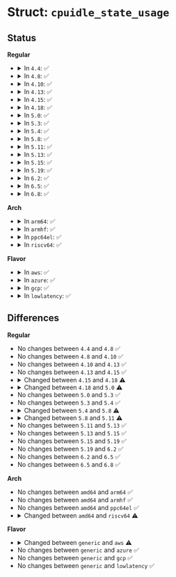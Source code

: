 # Struct: <code>cpuidle_state_usage</code>

## Status
<b>Regular</b>
<ul>
<li>
<details>
<summary>In <code>4.4</code>: ✅</summary>

```c
struct cpuidle_state_usage {
    long long unsigned int disable;
    long long unsigned int usage;
    long long unsigned int time;
};
```
</details>
</li>
<li>
<details>
<summary>In <code>4.8</code>: ✅</summary>

```c
struct cpuidle_state_usage {
    long long unsigned int disable;
    long long unsigned int usage;
    long long unsigned int time;
};
```
</details>
</li>
<li>
<details>
<summary>In <code>4.10</code>: ✅</summary>

```c
struct cpuidle_state_usage {
    long long unsigned int disable;
    long long unsigned int usage;
    long long unsigned int time;
};
```
</details>
</li>
<li>
<details>
<summary>In <code>4.13</code>: ✅</summary>

```c
struct cpuidle_state_usage {
    long long unsigned int disable;
    long long unsigned int usage;
    long long unsigned int time;
};
```
</details>
</li>
<li>
<details>
<summary>In <code>4.15</code>: ✅</summary>

```c
struct cpuidle_state_usage {
    long long unsigned int disable;
    long long unsigned int usage;
    long long unsigned int time;
};
```
</details>
</li>
<li>
<details>
<summary>In <code>4.18</code>: ✅</summary>

```c
struct cpuidle_state_usage {
    long long unsigned int disable;
    long long unsigned int usage;
    long long unsigned int time;
    long long unsigned int s2idle_usage;
    long long unsigned int s2idle_time;
};
```
</details>
</li>
<li>
<details>
<summary>In <code>5.0</code>: ✅</summary>

```c
struct cpuidle_state_usage {
    long long unsigned int disable;
    long long unsigned int usage;
    long long unsigned int time;
    long long unsigned int above;
    long long unsigned int below;
    long long unsigned int s2idle_usage;
    long long unsigned int s2idle_time;
};
```
</details>
</li>
<li>
<details>
<summary>In <code>5.3</code>: ✅</summary>

```c
struct cpuidle_state_usage {
    long long unsigned int disable;
    long long unsigned int usage;
    long long unsigned int time;
    long long unsigned int above;
    long long unsigned int below;
    long long unsigned int s2idle_usage;
    long long unsigned int s2idle_time;
};
```
</details>
</li>
<li>
<details>
<summary>In <code>5.4</code>: ✅</summary>

```c
struct cpuidle_state_usage {
    long long unsigned int disable;
    long long unsigned int usage;
    long long unsigned int time;
    long long unsigned int above;
    long long unsigned int below;
    long long unsigned int s2idle_usage;
    long long unsigned int s2idle_time;
};
```
</details>
</li>
<li>
<details>
<summary>In <code>5.8</code>: ✅</summary>

```c
struct cpuidle_state_usage {
    long long unsigned int disable;
    long long unsigned int usage;
    u64 time_ns;
    long long unsigned int above;
    long long unsigned int below;
    long long unsigned int s2idle_usage;
    long long unsigned int s2idle_time;
};
```
</details>
</li>
<li>
<details>
<summary>In <code>5.11</code>: ✅</summary>

```c
struct cpuidle_state_usage {
    long long unsigned int disable;
    long long unsigned int usage;
    u64 time_ns;
    long long unsigned int above;
    long long unsigned int below;
    long long unsigned int rejected;
    long long unsigned int s2idle_usage;
    long long unsigned int s2idle_time;
};
```
</details>
</li>
<li>
<details>
<summary>In <code>5.13</code>: ✅</summary>

```c
struct cpuidle_state_usage {
    long long unsigned int disable;
    long long unsigned int usage;
    u64 time_ns;
    long long unsigned int above;
    long long unsigned int below;
    long long unsigned int rejected;
    long long unsigned int s2idle_usage;
    long long unsigned int s2idle_time;
};
```
</details>
</li>
<li>
<details>
<summary>In <code>5.15</code>: ✅</summary>

```c
struct cpuidle_state_usage {
    long long unsigned int disable;
    long long unsigned int usage;
    u64 time_ns;
    long long unsigned int above;
    long long unsigned int below;
    long long unsigned int rejected;
    long long unsigned int s2idle_usage;
    long long unsigned int s2idle_time;
};
```
</details>
</li>
<li>
<details>
<summary>In <code>5.19</code>: ✅</summary>

```c
struct cpuidle_state_usage {
    long long unsigned int disable;
    long long unsigned int usage;
    u64 time_ns;
    long long unsigned int above;
    long long unsigned int below;
    long long unsigned int rejected;
    long long unsigned int s2idle_usage;
    long long unsigned int s2idle_time;
};
```
</details>
</li>
<li>
<details>
<summary>In <code>6.2</code>: ✅</summary>

```c
struct cpuidle_state_usage {
    long long unsigned int disable;
    long long unsigned int usage;
    u64 time_ns;
    long long unsigned int above;
    long long unsigned int below;
    long long unsigned int rejected;
    long long unsigned int s2idle_usage;
    long long unsigned int s2idle_time;
};
```
</details>
</li>
<li>
<details>
<summary>In <code>6.5</code>: ✅</summary>

```c
struct cpuidle_state_usage {
    long long unsigned int disable;
    long long unsigned int usage;
    u64 time_ns;
    long long unsigned int above;
    long long unsigned int below;
    long long unsigned int rejected;
    long long unsigned int s2idle_usage;
    long long unsigned int s2idle_time;
};
```
</details>
</li>
<li>
<details>
<summary>In <code>6.8</code>: ✅</summary>

```c
struct cpuidle_state_usage {
    long long unsigned int disable;
    long long unsigned int usage;
    u64 time_ns;
    long long unsigned int above;
    long long unsigned int below;
    long long unsigned int rejected;
    long long unsigned int s2idle_usage;
    long long unsigned int s2idle_time;
};
```
</details>
</li>
</ul>
<b>Arch</b>
<ul>
<li>
<details>
<summary>In <code>arm64</code>: ✅</summary>

```c
struct cpuidle_state_usage {
    long long unsigned int disable;
    long long unsigned int usage;
    long long unsigned int time;
    long long unsigned int above;
    long long unsigned int below;
    long long unsigned int s2idle_usage;
    long long unsigned int s2idle_time;
};
```
</details>
</li>
<li>
<details>
<summary>In <code>armhf</code>: ✅</summary>

```c
struct cpuidle_state_usage {
    long long unsigned int disable;
    long long unsigned int usage;
    long long unsigned int time;
    long long unsigned int above;
    long long unsigned int below;
    long long unsigned int s2idle_usage;
    long long unsigned int s2idle_time;
};
```
</details>
</li>
<li>
<details>
<summary>In <code>ppc64el</code>: ✅</summary>

```c
struct cpuidle_state_usage {
    long long unsigned int disable;
    long long unsigned int usage;
    long long unsigned int time;
    long long unsigned int above;
    long long unsigned int below;
    long long unsigned int s2idle_usage;
    long long unsigned int s2idle_time;
};
```
</details>
</li>
<li>
<details>
<summary>In <code>riscv64</code>: ✅</summary>

```c
struct cpuidle_state_usage {
    long long unsigned int disable;
    long long unsigned int usage;
    long long unsigned int time;
    long long unsigned int above;
    long long unsigned int below;
};
```
</details>
</li>
</ul>
<b>Flavor</b>
<ul>
<li>
<details>
<summary>In <code>aws</code>: ✅</summary>

```c
struct cpuidle_state_usage {
    long long unsigned int disable;
    long long unsigned int usage;
    long long unsigned int time;
    long long unsigned int above;
    long long unsigned int below;
};
```
</details>
</li>
<li>
<details>
<summary>In <code>azure</code>: ✅</summary>

```c
struct cpuidle_state_usage {
    long long unsigned int disable;
    long long unsigned int usage;
    long long unsigned int time;
    long long unsigned int above;
    long long unsigned int below;
    long long unsigned int s2idle_usage;
    long long unsigned int s2idle_time;
};
```
</details>
</li>
<li>
<details>
<summary>In <code>gcp</code>: ✅</summary>

```c
struct cpuidle_state_usage {
    long long unsigned int disable;
    long long unsigned int usage;
    long long unsigned int time;
    long long unsigned int above;
    long long unsigned int below;
    long long unsigned int s2idle_usage;
    long long unsigned int s2idle_time;
};
```
</details>
</li>
<li>
<details>
<summary>In <code>lowlatency</code>: ✅</summary>

```c
struct cpuidle_state_usage {
    long long unsigned int disable;
    long long unsigned int usage;
    long long unsigned int time;
    long long unsigned int above;
    long long unsigned int below;
    long long unsigned int s2idle_usage;
    long long unsigned int s2idle_time;
};
```
</details>
</li>
</ul>

## Differences
<b>Regular</b>
<ul>
<li>
No changes between <code>4.4</code> and <code>4.8</code> ✅
</li>
<li>
No changes between <code>4.8</code> and <code>4.10</code> ✅
</li>
<li>
No changes between <code>4.10</code> and <code>4.13</code> ✅
</li>
<li>
No changes between <code>4.13</code> and <code>4.15</code> ✅
</li>
<li>
<details>
<summary>Changed between <code>4.15</code> and <code>4.18</code> ⚠️</summary>
<ul>
<li>
<b>Field added. </b>
<code>long long unsigned int s2idle_usage</code>
</li>
<li>
<b>Field added. </b>
<code>long long unsigned int s2idle_time</code>
</li>
</ul>
</details>
</li>
<li>
<details>
<summary>Changed between <code>4.18</code> and <code>5.0</code> ⚠️</summary>
<ul>
<li>
<b>Field added. </b>
<code>long long unsigned int above</code>
</li>
<li>
<b>Field added. </b>
<code>long long unsigned int below</code>
</li>
</ul>
</details>
</li>
<li>
No changes between <code>5.0</code> and <code>5.3</code> ✅
</li>
<li>
No changes between <code>5.3</code> and <code>5.4</code> ✅
</li>
<li>
<details>
<summary>Changed between <code>5.4</code> and <code>5.8</code> ⚠️</summary>
<ul>
<li>
<b>Field added. </b>
<code>u64 time_ns</code>
</li>
<li>
<b>Field removed. </b>
<code>long long unsigned int time</code>
</li>
</ul>
</details>
</li>
<li>
<details>
<summary>Changed between <code>5.8</code> and <code>5.11</code> ⚠️</summary>
<ul>
<li>
<b>Field added. </b>
<code>long long unsigned int rejected</code>
</li>
</ul>
</details>
</li>
<li>
No changes between <code>5.11</code> and <code>5.13</code> ✅
</li>
<li>
No changes between <code>5.13</code> and <code>5.15</code> ✅
</li>
<li>
No changes between <code>5.15</code> and <code>5.19</code> ✅
</li>
<li>
No changes between <code>5.19</code> and <code>6.2</code> ✅
</li>
<li>
No changes between <code>6.2</code> and <code>6.5</code> ✅
</li>
<li>
No changes between <code>6.5</code> and <code>6.8</code> ✅
</li>
</ul>
<b>Arch</b>
<ul>
<li>
No changes between <code>amd64</code> and <code>arm64</code> ✅
</li>
<li>
No changes between <code>amd64</code> and <code>armhf</code> ✅
</li>
<li>
No changes between <code>amd64</code> and <code>ppc64el</code> ✅
</li>
<li>
<details>
<summary>Changed between <code>amd64</code> and <code>riscv64</code> ⚠️</summary>
<ul>
<li>
<b>Field removed. </b>
<code>long long unsigned int s2idle_usage</code>
</li>
<li>
<b>Field removed. </b>
<code>long long unsigned int s2idle_time</code>
</li>
</ul>
</details>
</li>
</ul>
<b>Flavor</b>
<ul>
<li>
<details>
<summary>Changed between <code>generic</code> and <code>aws</code> ⚠️</summary>
<ul>
<li>
<b>Field removed. </b>
<code>long long unsigned int s2idle_usage</code>
</li>
<li>
<b>Field removed. </b>
<code>long long unsigned int s2idle_time</code>
</li>
</ul>
</details>
</li>
<li>
No changes between <code>generic</code> and <code>azure</code> ✅
</li>
<li>
No changes between <code>generic</code> and <code>gcp</code> ✅
</li>
<li>
No changes between <code>generic</code> and <code>lowlatency</code> ✅
</li>
</ul>
